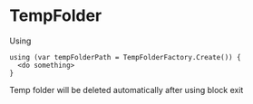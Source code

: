 # TempFolder
Using
```
using (var tempFolderPath = TempFolderFactory.Create()) {
  <do something>
}
```

Temp folder will be deleted automatically after using block exit
